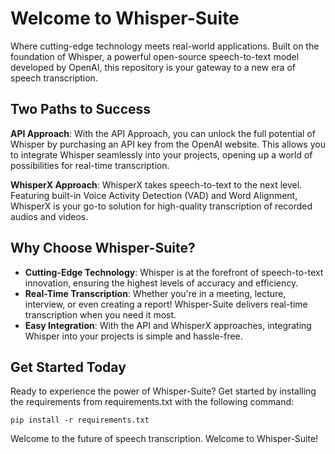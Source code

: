 <!DOCTYPE html>
<html lang="en">
<head>
<meta charset="UTF-8">
<meta name="viewport" content="width=device-width, initial-scale=1.0">
</head>
<body>
<h1>Welcome to Whisper-Suite</h1>
<p>Where cutting-edge technology meets real-world applications. Built on the foundation of Whisper, a powerful open-source speech-to-text model developed by OpenAI, this repository is your gateway to a new era of speech transcription.</p>

<h2>Two Paths to Success</h2>
<p><strong>API Approach</strong>: With the API Approach, you can unlock the full potential of Whisper by purchasing an API key from the OpenAI website. This allows you to integrate Whisper seamlessly into your projects, opening up a world of possibilities for real-time transcription.</p>

<p><strong>WhisperX Approach</strong>: WhisperX takes speech-to-text to the next level. Featuring built-in Voice Activity Detection (VAD) and Word Alignment, WhisperX is your go-to solution for high-quality transcription of recorded audios and videos.</p>

<h2>Why Choose Whisper-Suite?</h2>
<ul>
  <li><strong>Cutting-Edge Technology</strong>: Whisper is at the forefront of speech-to-text innovation, ensuring the highest levels of accuracy and efficiency.</li>
  <li><strong>Real-Time Transcription</strong>: Whether you're in a meeting, lecture, interview, or even creating a report! Whisper-Suite delivers real-time transcription when you need it most.</li>
  <li><strong>Easy Integration</strong>: With the API and WhisperX approaches, integrating Whisper into your projects is simple and hassle-free.</li>
</ul>

<h2>Get Started Today</h2>
<p>Ready to experience the power of Whisper-Suite? Get started by installing the requirements from requirements.txt with the following command:</p>

```
pip install -r requirements.txt
```

 Welcome to the future of speech transcription. Welcome to Whisper-Suite!

</body>
</html>

